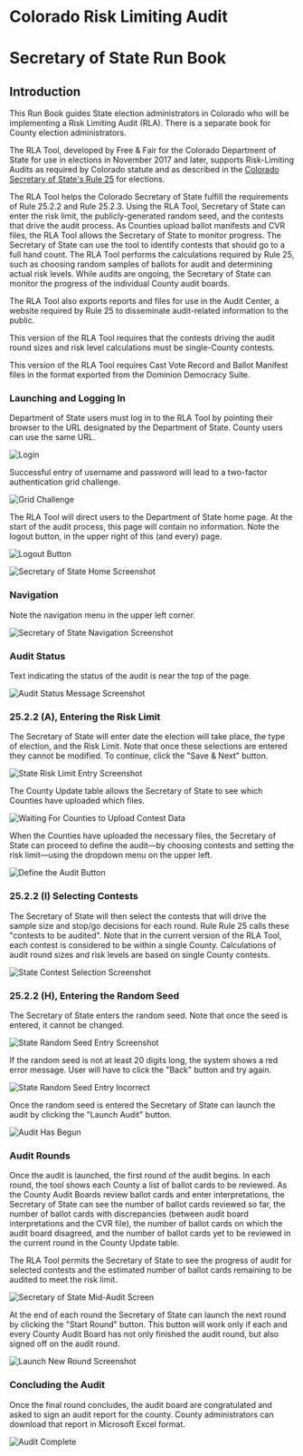# Colorado Risk Limiting Audit 
# Secretary of State Run Book 

## Introduction

This Run Book guides State election administrators in Colorado who
will be implementing a Risk Limiting Audit (RLA). There is a separate
book for County election administrators.

The RLA Tool, developed by Free & Fair for the Colorado Department of
State for use in elections in November 2017 and later, supports
Risk-Limiting Audits as required by Colorado statute and as described
in the
[Colorado Secretary of State's Rule 25](http://www.sos.state.co.us/pubs/rule_making/CurrentRules/8CCR1505-1/ElectionRules.pdf) for
elections.

The RLA Tool helps the Colorado Secretary of State fulfill the
requirements of Rule 25.2.2 and Rule 25.2.3.  Using the RLA Tool,
Secretary of State can enter the risk limit, the publicly-generated
random seed, and the contests that drive the audit process. As
Counties upload ballot manifests and CVR files, the RLA Tool allows
the Secretary of State to monitor progress. The Secretary of State can
use the tool to identify contests that should go to a full hand
count. The RLA Tool performs the calculations required by Rule 25,
such as choosing random samples of ballots for audit and determining
actual risk levels. While audits are ongoing, the Secretary of State
can monitor the progress of the individual County audit boards.

The RLA Tool also exports reports and files for use in the Audit
Center, a website required by Rule 25 to disseminate audit-related
information to the public.

This version of the RLA Tool requires that the contests driving the
audit round sizes and risk level calculations must be single-County
contests.

This version of the RLA Tool requires Cast Vote Record and Ballot
Manifest files in the format exported from the Dominion Democracy
Suite.
 
### Launching and Logging In

Department of State users must log in to the RLA Tool by pointing
their browser to the URL designated by the Department of State. 
County users can use the same URL.

![Login](./screenshots/dos/v1a2_login_screen.png)

Successful entry of username and password will lead to 
a two-factor authentication grid challenge.

![Grid Challenge](./screenshots/dos/v1a2_login_login_screen_2.png)

The RLA Tool will direct users to the Department of State home
page. At the start of the audit process, this page will contain no
information. Note the logout button, in the upper right of this (and
every) page.

![Logout Button](./screenshots/dos/v1a2_logout_button.png)

![Secretary of State Home Screenshot](./screenshots/dos/v1a2_sos_home.png)

### Navigation

Note the navigation menu in the upper left corner.

![Secretary of State Navigation Screenshot](./screenshots/dos/v1a2_sos_nav.png)

### Audit Status

Text indicating the status of the audit is near the top of the page. 

![Audit Status Message Screenshot](./screenshots/dos/v1a2_audit_status1.png)

### 25.2.2 (A), Entering the Risk Limit

The Secretary of State will enter date the election will take place,
the type of election, and the Risk Limit. Note that once these
selections are entered they cannot be modified. To continue, click the
"Save & Next" button.

![State Risk Limit Entry Screenshot](./screenshots/dos/v1a2_enter_date_risk_limit.png)

<!-- The County Update table allows the Secretary of State to see which -->
<!-- Counties have uploaded which files. -->

<!-- ![County Uploads Screenshot]() -->

<!-- Note the change in the status message now that the Risk Limit has been -->
<!-- entered. -->

The County Update table allows the Secretary of State to see which
Counties have uploaded which files. 

![Waiting For Counties to Upload Contest Data](./screenshots/dos/v1a2_waiting_for_counties.png)

When the Counties have uploaded the necessary files, the Secretary of
State can proceed to define the audit—by choosing contests and setting
the risk limit—using the dropdown menu on the upper left.

![Define the Audit Button](./screenshots/dos/v1a2_sos_nav.png)

### 25.2.2 (I) Selecting Contests

The Secretary of State will then select the contests that will drive
the sample size and stop/go decisions for each round.  Rule Rule 25
calls these "contests to be audited". Note that in the current version
of the RLA Tool, each contest is considered to be within a single
County.  Calculations of audit round sizes and risk levels are based
on single County contests.

![State Contest Selection Screenshot](./screenshots/dos/v1a2_select_contests_selected.png)

### 25.2.2 (H), Entering the Random Seed

The Secretary of State enters the random seed. Note that once the seed
is entered, it cannot be changed.

![State Random Seed Entry Screenshot](./screenshots/dos/v1a2_enter_random_seed.png)

If the random seed is not at least 20 digits long, the system shows a
red error message. User will have to click the "Back" button and try
again.

![State Random Seed Entry Incorrect](./screenshots/dos/v1a2_random_seed_incorrect.png)

Once the random seed is entered the Secretary of State can launch the
audit by clicking the "Launch Audit" button.

![Audit Has Begun](./screenshots/dos/v1a2_random_seed_entered_launch_audit.png)

### Audit Rounds

Once the audit is launched, the first round of the audit begins. In
each round, the tool shows each County a list of ballot cards to be
reviewed. As the County Audit Boards review ballot cards and enter
interpretations, the Secretary of State can see the number of ballot
cards reviewed so far, the number of ballot cards with discrepancies
(between audit board interpretations and the CVR file), the number of
ballot cards on which the audit board disagreed, and the number of
ballot cards yet to be reviewed in the current round in the County
Update table.

The RLA Tool permits the Secretary of State to see the progress of
audit for selected contests and the estimated number of ballot cards
remaining to be audited to meet the risk limit.

![Secretary of State Mid-Audit Screen](./screenshots/dos/v1a2_audit_status.png)

<!--- The RLA Tool also allows the Secretary of State to designate a contest
for hand counting at any time.
![Full Hand Count Screen](./screenshots/9-sos_chooses_full_hand_count.png)
--->

At the end of each round the Secretary of State can launch the next
round by clicking the "Start Round" button. This button will work only
if each and every County Audit Board has not only finished the audit
round, but also signed off on the audit round.

![Launch New Round Screenshot](./screenshots/dos/v1a2_start_next_round.png)

### Concluding the Audit

Once the final round concludes, the audit board are congratulated and
asked to sign an audit report for the county. County administrators
can download that report in Microsoft Excel format.

![Audit Complete](./screenshots/dos/v1a2_audit_complete.png)

<!--- ### Exports
--->
